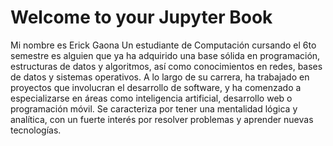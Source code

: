 # Welcome to your Jupyter Book

Mi nombre es Erick Gaona
Un estudiante de Computación cursando el 6to semestre es alguien que ya ha adquirido una base sólida en programación, estructuras de datos y algoritmos, así como conocimientos en redes, bases de datos y sistemas operativos. A lo largo de su carrera, ha trabajado en proyectos que involucran el desarrollo de software, y ha comenzado a especializarse en áreas como inteligencia artificial, desarrollo web o programación móvil. Se caracteriza por tener una mentalidad lógica y analítica, con un fuerte interés por resolver problemas y aprender nuevas tecnologías.

```{tableofcontents}
```
